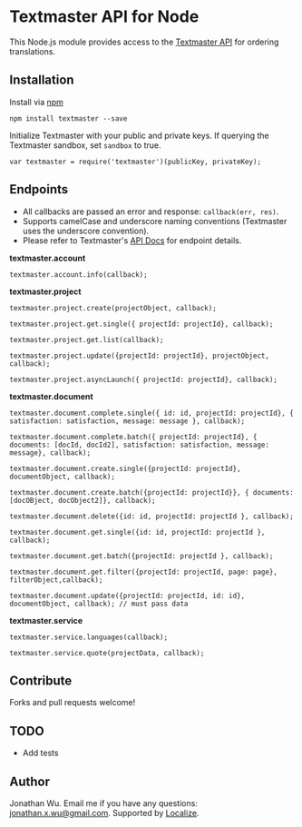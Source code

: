 Textmaster API for Node
===========

This Node.js module provides access to the [Textmaster API](https://www.app.textmaster.com/documentation#principles-api) for ordering translations.

Installation
----------

Install via [npm](http://npmjs.org/)

    npm install textmaster --save


Initialize Textmaster with your public and private keys. If querying the Textmaster sandbox, set `sandbox` to true.

    var textmaster = require('textmaster')(publicKey, privateKey);


Endpoints
----------

- All callbacks are passed an error and response: `callback(err, res)`.
- Supports camelCase and underscore naming conventions (Textmaster uses the underscore convention).
- Please refer to Textmaster's [API Docs](https://www.app.textmaster.com/documentation#principles-work-flow) for endpoint details.

**textmaster.account**

    textmaster.account.info(callback);

**textmaster.project**

    textmaster.project.create(projectObject, callback);

    textmaster.project.get.single({ projectId: projectId}, callback);

    textmaster.project.get.list(callback);

    textmaster.project.update({projectId: projectId}, projectObject, callback);

    textmaster.project.asyncLaunch({ projectId: projectId}, callback);

**textmaster.document**

    textmaster.document.complete.single({ id: id, projectId: projectId}, { satisfaction: satisfaction, message: message }, callback);

    textmaster.document.complete.batch({ projectId: projectId}, { documents: [docId, docId2], satisfaction: satisfaction, message: message}, callback);

    textmaster.document.create.single({projectId: projectId}, documentObject, callback);

    textmaster.document.create.batch({projectId: projectId}}, { documents: [docOBject, docObject2]}, callback);

    textmaster.document.delete({id: id, projectId: projectId }, callback);

    textmaster.document.get.single({id: id, projectId: projectId }, callback);

    textmaster.document.get.batch({projectId: projectId }, callback);

    textmaster.document.get.filter({projectId: projectId, page: page}, filterObject,callback);

    textmaster.document.update({projectId: projectId, id: id}, documentObject, callback); // must pass data


**textmaster.service**

    textmaster.service.languages(callback);

    textmaster.service.quote(projectData, callback);


Contribute
----------

Forks and pull requests welcome!

TODO
----------
* Add tests


Author
----------

Jonathan Wu. Email me if you have any questions: [jonathan.x.wu@gmail.com](mailto:jonathan.x.wu@gmail.com). Supported by [Localize](https://localizejs.com/).
